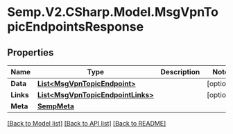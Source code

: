 # Semp.V2.CSharp.Model.MsgVpnTopicEndpointsResponse
## Properties

Name | Type | Description | Notes
------------ | ------------- | ------------- | -------------
**Data** | [**List&lt;MsgVpnTopicEndpoint&gt;**](MsgVpnTopicEndpoint.md) |  | [optional] 
**Links** | [**List&lt;MsgVpnTopicEndpointLinks&gt;**](MsgVpnTopicEndpointLinks.md) |  | [optional] 
**Meta** | [**SempMeta**](SempMeta.md) |  | 

[[Back to Model list]](../README.md#documentation-for-models) [[Back to API list]](../README.md#documentation-for-api-endpoints) [[Back to README]](../README.md)

